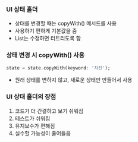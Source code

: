 ### UI 상태 홀더

- 상태를 변경할 때는 copyWith() 메서드를 사용
- 사용하기 편하게 기본값을 줌
- List는 수정하면 터트리도록 함


### 상태 변경 시 copyWith() 사용

```dart
state = state.copyWith(keyword: '치킨');
```
- 원래 상태를 변하지 않고, 새로운 상태만 만들어서 사용

### UI 상태 홀더의 장점

1. 코드가 더 간결하고 보기 쉬워짐
2. 테스트가 쉬워짐
3. 유지보수가 편해짐
4. 실수할 가능성이 줄어들음
